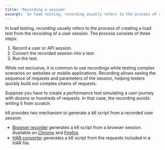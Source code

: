 ```yaml
---
title: 'Recording a session'
excerpt: 'In load testing, recording usually refers to the process of creating a load test from the recording of a user session.'
---
```


In load testing, _recording_ usually refers to the process of creating a load test from the recording of a user session. The process consists of three steps:

1. Record a user or API session.
2. Convert the recorded session into a test.
3. Run the test.

While not exclusive, it is common to use recordings while testing complex scenarios on websites or mobile applications. Recording allows seeing the sequence of requests and parameters of the session, helping testers quickly build out complex chains of requests.

Suppose you have to create a performance test simulating a user journey with dozens or hundreds of requests. In that case, the recording avoids writing it from scratch.

k6 provides two mechanism to generate a k6 script from a recorded user session:

- [Browser recorder](/test-authoring/recording-a-session/browser-recorder) generates a k6 script from a browser session. Available on [Chrome](https://chrome.google.com/webstore/detail/k6-browser-recorder/phjdhndljphphehjpgbmpocddnnmdbda?hl=en) and [Firefox](https://addons.mozilla.org/en-US/firefox/addon/k6-browser-recorder/).
- [HAR converter](/test-authoring/recording-a-session/har-converter) generates a k6 script from the requests included in a HAR file.
